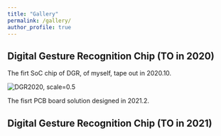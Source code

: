 ```yaml
---
title: "Gallery"
permalink: /gallery/
author_profile: true
---
```


## Digital Gesture Recognition Chip (TO in 2020)
The firt SoC chip of DGR, of myself, tape out in 2020.10.

![DGR2020, scale=0.5](http://Leon924.github.io/images/DGR2020.png)

The fisrt PCB board solution designed in 2021.2.

## Digital Gesture Recognition Chip (TO in 2021)


